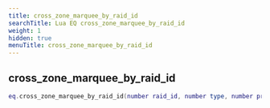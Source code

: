 ```yaml
---
title: cross_zone_marquee_by_raid_id
searchTitle: Lua EQ cross_zone_marquee_by_raid_id
weight: 1
hidden: true
menuTitle: cross_zone_marquee_by_raid_id
---
```

## cross_zone_marquee_by_raid_id
```lua
eq.cross_zone_marquee_by_raid_id(number raid_id, number type, number priority, number fade_in, number fade_out, number duration, const char *message) -- void
```